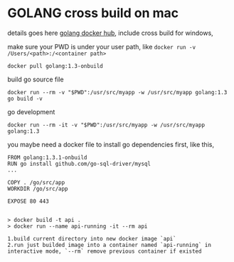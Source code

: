 
# GOLANG cross build on mac

details goes here [golang docker hub](https://hub.docker.com/_/golang/), include cross build for windows,

make sure your PWD is under your user path, like `docker run -v /Users/<path>:/<container path>`

    docker pull golang:1.3-onbuild

build go source file

    docker run --rm -v "$PWD":/usr/src/myapp -w /usr/src/myapp golang:1.3 go build -v

go development

    docker run --rm -it -v "$PWD":/usr/src/myapp -w /usr/src/myapp golang:1.3


you maybe need a docker file to install go dependencies first, like this,



    FROM golang:1.3.1-onbuild
    RUN go install github.com/go-sql-driver/mysql
    ...

    COPY . /go/src/app
    WORKDIR /go/src/app

    EXPOSE 80 443


    > docker build -t api .
    > docker run --name api-running -it --rm api

    1.build current directory into new docker image `api`
    2.run just builded image into a container named `api-running` in interactive mode, `--rm` remove previous container if existed


